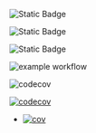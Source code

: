 ![Static Badge](https://img.shields.io/badge/language-python-green)

![Static Badge](https://img.shields.io/badge/license-The_Unlicense-green)

![Static Badge](https://img.shields.io/badge/platform-linux-green)

![example workflow](https://github.com/nih326/helloworld/actions/workflows/python-tests.yml/badge.svg)

![codecov](https://codecov.io/gh/nih326/helloworld/branch/master/graph/badge.svg)

[![codecov](https://codecov.io/github/nih326/helloworld/graph/badge.svg?token=YHGLILYFYR)](https://codecov.io/github/nih326/helloworld)



+ [![cov](https://nih326-cli.github.io/helloworld/badges/coverage.svg)](https://github.com/nih326-cli/helloworld/actions)
